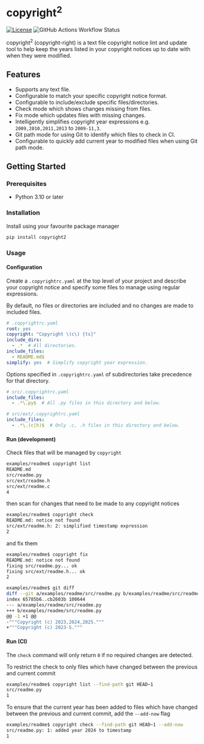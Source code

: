 # copyright<sup>2</sup>

[![License](https://img.shields.io/badge/license-MIT-blue.svg)](LICENSE) ![GitHub Actions Workflow Status](https://img.shields.io/github/actions/workflow/status/phyrwork/copyright2/ci.yaml)

copyright<sup>2</sup> (copyright-right) is a text file copyright notice lint and update
tool to help keep the years listed in your copyright notices up to date with when they
were modified.

## Features

- Supports any text file.
- Configurable to match your specific copyright notice format.
- Configurable to include/exclude specific files/directories.
- Check mode which shows changes missing from files.
- Fix mode which updates files with missing changes.
- Intelligently simplifies copyright year expressions e.g. `2009,2010,2011,2013` to
  `2009-11,3`.
- Git path mode for using Git to identify which files to check in CI.
- Configurable to quickly add current year to modified files when using Git path mode.

## Getting Started

### Prerequisites

- Python 3.10 or later

### Installation

Install using your favourite package manager

```bash
pip install copyright2
```

### Usage

#### Configuration

Create a `.copyrightrc.yaml` at the top level of your project and describe your copyright
notice and specify some files to manage using regular expressions.

By default, no files or directories are included and no changes are made to included
files.

```yaml
# .copyrightrc.yaml
root: yes
copyright: "Copyright \(c\) {ts}"
include_dirs:
  - .*  # All directories.
include_files:
  - README.md$
simplify: yes  # Simplify copyright year expression.
```
   
Options specified in `.copyrightrc.yaml` of subdirectories take precedence for that
directory.

```yaml
# src/.copyrightrc.yaml
include_files:
  - .*\.py$  # All .py files in this directory and below.
```

```yaml
# src/ext/.copyrightrc.yaml
include_files:
  - .*\.(c|h)$  # Only .c, .h files in this directory and below.
```

#### Run (development)

Check files that will be managed by `copyright`

```bash
examples/readme$ copyright list
README.md
src/readme.py
src/ext/readme.h
src/ext/readme.c
4
```

then scan for changes that need to be made to any copyright notices

```bash
examples/readme$ copyright check
README.md: notice not found
src/ext/readme.h: 2: simplified timestamp expression
2
```

and fix them

```bash
examples/readme$ copyright fix
README.md: notice not found
fixing src/readme.py... ok
fixing src/ext/readme.h... ok
2

examples/readme$ git diff
diff --git a/examples/readme/src/readme.py b/examples/readme/src/readme.py
index 65785b6..cb2603b 100644
--- a/examples/readme/src/readme.py
+++ b/examples/readme/src/readme.py
@@ -1 +1 @@
-"""Copyright (c) 2023,2024,2025."""
+"""Copyright (c) 2023-5."""
```

#### Run (CI)

The `check` command will only return `0` if no required changes are detected.

To restrict the check to only files which have changed between the previous and current
commit

```bash
examples/readme$ copyright list --find-path git HEAD~1
src/readme.py
1
```

To ensure that the current year has been added to files which have changed between the
previous and current commit, add the `--add-now` flag

```bash
examples/readme$ copyright check --find-path git HEAD~1 --add-now
src/readme.py: 1: added year 2024 to timestamp
1
```
